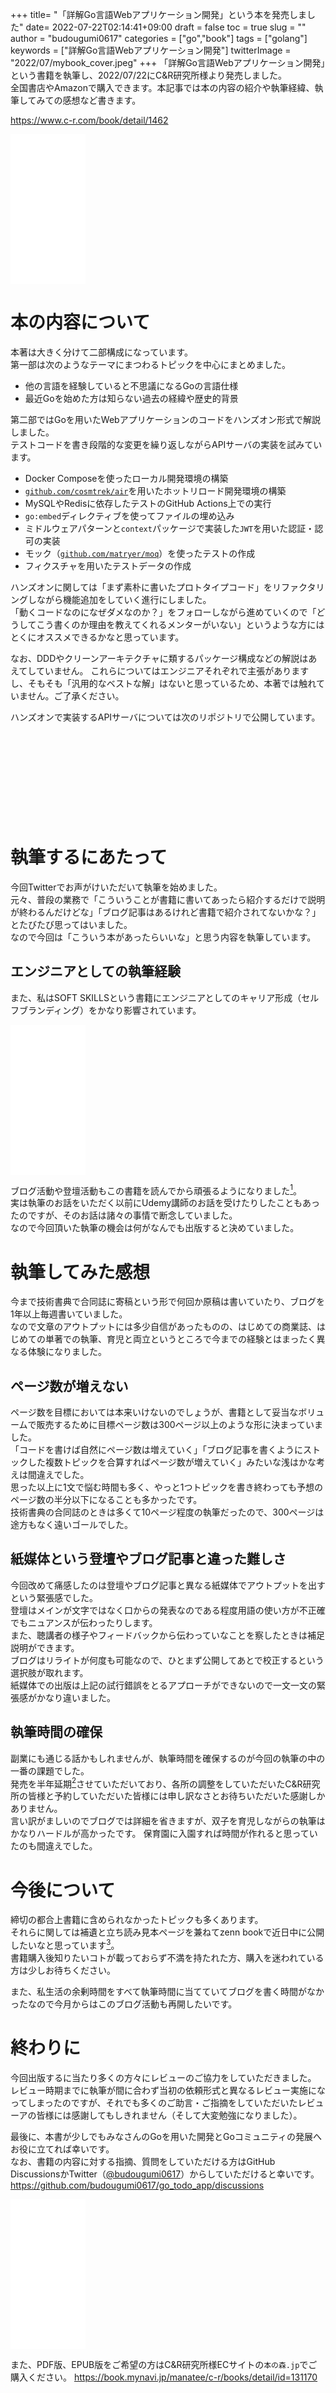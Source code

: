 +++
title= "「詳解Go言語Webアプリケーション開発」という本を発売しました"
date= 2022-07-22T02:14:41+09:00
draft = false
toc = true
slug = ""
author = "budougumi0617"
categories = ["go","book"]
tags = ["golang"]
keywords = ["詳解Go言語Webアプリケーション開発"]
twitterImage = "2022/07/mybook_cover.jpeg"
+++
「詳解Go言語Webアプリケーション開発」という書籍を執筆し、2022/07/22にC&R研究所様より発売しました。  
全国書店やAmazonで購入できます。本記事では本の内容の紹介や執筆経緯、執筆してみての感想など書きます。

https://www.c-r.com/book/detail/1462

<!--more-->


<iframe sandbox="allow-popups allow-scripts allow-modals allow-forms allow-same-origin" style="width:120px;height:240px;" marginwidth="0" marginheight="0" scrolling="no" frameborder="0" src="//rcm-fe.amazon-adsystem.com/e/cm?lt1=_blank&bc1=000000&IS2=1&bg1=FFFFFF&fc1=000000&lc1=0000FF&t=github.io-22&language=ja_JP&o=9&p=8&l=as4&m=amazon&f=ifr&ref=as_ss_li_til&asins=B0B62K55SL&linkId=6232a731c69b5376303b01029e455671"></iframe>

# 本の内容について
本著は大きく分けて二部構成になっています。  
第一部は次のようなテーマにまつわるトピックを中心にまとめました。

- 他の言語を経験していると不思議になるGoの言語仕様
- 最近Goを始めた方は知らない過去の経緯や歴史的背景

第二部ではGoを用いたWebアプリケーションのコードをハンズオン形式で解説しました。  
テストコードを書き段階的な変更を繰り返しながらAPIサーバの実装を試みています。

- Docker Composeを使ったローカル開発環境の構築
- [`github.com/cosmtrek/air`](https://github.com/cosmtrek/air)を用いたホットリロード開発環境の構築
- MySQLやRedisに依存したテストのGitHub Actions上での実行
- `go:embed`ディレクティブを使ってファイルの埋め込み
- ミドルウェアパターンと`context`パッケージで実装した`JWT`を用いた認証・認可の実装
- モック（[`github.com/matryer/moq`](https://github.com/matryer/moq)）を使ったテストの作成
- フィクスチャを用いたテストデータの作成


ハンズオンに関しては「まず素朴に書いたプロトタイプコード」をリファクタリングしながら機能追加をしていく進行にしました。  
「動くコードなのになぜダメなのか？」をフォローしながら進めていくので「どうしてこう書くのか理由を教えてくれるメンターがいない」というような方にはとくにオススメできるかなと思っています。

なお、DDDやクリーンアーキテクチャに類するパッケージ構成などの解説はあえてしていません。
これらについてはエンジニアそれぞれで主張がありますし、そもそも「汎用的なベストな解」はないと思っているため、本著では触れていません。ご了承ください。

ハンズオンで実装するAPIサーバについては次のリポジトリで公開しています。

<div class="iframely-embed"><div class="iframely-responsive" style="height: 140px; padding-bottom: 0;"><a href="https://github.com/budougumi0617/go_todo_app" data-iframely-url="//iframely.net/bYCjhBW?card=small"></a></div></div><script async src="//iframely.net/embed.js" charset="utf-8"></script>

# 執筆するにあたって
今回Twitterでお声がけいただいて執筆を始めました。  
元々、普段の業務で「こういうことが書籍に書いてあったら紹介するだけで説明が終わるんだけどな」「ブログ記事はあるけれど書籍で紹介されてないかな？」とたびたび思ってはいました。  
なので今回は「こういう本があったらいいな」と思う内容を執筆しています。


## エンジニアとしての執筆経験
また、私はSOFT SKILLSという書籍にエンジニアとしてのキャリア形成（セルフブランディング）をかなり影響されています。

<iframe sandbox="allow-popups allow-scripts allow-modals allow-forms allow-same-origin" style="width:120px;height:240px;" marginwidth="0" marginheight="0" scrolling="no" frameborder="0" src="//rcm-fe.amazon-adsystem.com/e/cm?lt1=_blank&bc1=000000&IS2=1&bg1=FFFFFF&fc1=000000&lc1=0000FF&t=github.io-22&language=ja_JP&o=9&p=8&l=as4&m=amazon&f=ifr&ref=as_ss_li_til&asins=B09S3J33NR&linkId=c941ee441a189af4e4047660a4082186"></iframe>

ブログ活動や登壇活動もこの書籍を読んでから頑張るようになりました[^softskill]。  
実は執筆のお話をいただく以前にUdemy講師のお話を受けたりしたこともあったのですが、そのお話は諸々の事情で断念していました。  
なので今回頂いた執筆の機会は何がなんでも出版すると決めていました。

[^softskill]: 技術書の執筆はおカネ目的ではできないこともこの本で知っていました。

# 執筆してみた感想
今まで技術書典で合同誌に寄稿という形で何回か原稿は書いていたり、ブログを1年以上毎週書いていました。  
なので文章のアウトプットには多少自信があったものの、はじめての商業誌、はじめての単著での執筆、育児と両立というところで今までの経験とはまったく異なる体験になりました。

## ページ数が増えない
ページ数を目標においては本来いけないのでしょうが、書籍として妥当なボリュームで販売するために目標ページ数は300ページ以上のような形に決まっていました。  
「コードを書けば自然にページ数は増えていく」「ブログ記事を書くようにストックした複数トピックを合算すればページ数が増えていく」みたいな浅はかな考えは間違えでした。  
思った以上に1文で悩む時間も多く、やっと1つトピックを書き終わっても予想のページ数の半分以下になることも多かったです。  
技術書典の合同誌のときは多くて10ページ程度の執筆だったので、300ページは途方もなく遠いゴールでした。

## 紙媒体という登壇やブログ記事と違った難しさ
今回改めて痛感したのは登壇やブログ記事と異なる紙媒体でアウトプットを出すという緊張感でした。  
登壇はメインが文字ではなく口からの発表なのである程度用語の使い方が不正確でもニュアンスが伝わったりします。  
また、聴講者の様子やフィードバックから伝わっていなことを察したときは補足説明ができます。  
ブログはリライトが何度も可能なので、ひとまず公開してあとで校正するという選択肢が取れます。  
紙媒体での出版は上記の試行錯誤をとるアプローチができないので一文一文の緊張感がかなり違いました。

## 執筆時間の確保
副業にも通じる話かもしれませんが、執筆時間を確保するのが今回の執筆の中の一番の課題でした。  
発売を半年延期[^pub_date]させていただいており、各所の調整をしていただいたC&R研究所の皆様と予約していただいた皆様には申し訳なさとお待ちいただいた感謝しかありません。  
言い訳がましいのでブログでは詳細を省きますが、双子を育児しながらの執筆はかなりハードルが高かったです。
保育園に入園すれば時間が作れると思っていたのも間違えでした。

[^pub_date]: 当初は2022年2月発売予定でした。

# 今後について
締切の都合上書籍に含められなかったトピックも多くあります。  
それらに関しては補遺と立ち読み見本ページを兼ねてzenn bookで近日中に公開したいなと思っています[^2]。  
書籍購入後知りたいコトが載っておらず不満を持たれた方、購入を迷われている方は少しお待ちください。

また、私生活の余剰時間をすべて執筆時間に当てていてブログを書く時間がなかったなので今月からはこのブログ活動も再開したいです。

[^2]: 本当はこの記事と同時公開の予定でしたがいろいろな事情でここ数週間は執筆時間が（本業の勤務時間すら）確保できませんでした。

# 終わりに
今回出版するに当たり多くの方々にレビューのご協力をしていただきました。  
レビュー時期までに執筆が間に合わず当初の依頼形式と異なるレビュー実施になってしまったのですが、それでも多くのご助言・ご指摘をしていただいたレビューアの皆様には感謝してもしきれません（そして大変勉強になりました）。

最後に、本書が少しでもみなさんのGoを用いた開発とGoコミュニティの発展へお役に立てれば幸いです。  
なお、書籍の内容に対する指摘、質問をしていただける方はGitHub DiscussionsかTwitter（[@budougumi0617](https://twitter.com/budougumi0617)）からしていただけると幸いです。
https://github.com/budougumi0617/go_todo_app/discussions



<iframe sandbox="allow-popups allow-scripts allow-modals allow-forms allow-same-origin" style="width:120px;height:240px;" marginwidth="0" marginheight="0" scrolling="no" frameborder="0" src="//rcm-fe.amazon-adsystem.com/e/cm?lt1=_blank&bc1=000000&IS2=1&bg1=FFFFFF&fc1=000000&lc1=0000FF&t=github.io-22&language=ja_JP&o=9&p=8&l=as4&m=amazon&f=ifr&ref=as_ss_li_til&asins=B0B62K55SL&linkId=6232a731c69b5376303b01029e455671"></iframe>

また、PDF版、EPUB版をご希望の方はC&R研究所様ECサイトの`本の森.jp`でご購入ください。
https://book.mynavi.jp/manatee/c-r/books/detail/id=131170
<div class="iframely-embed"><div class="iframely-responsive" style="height: 170px; padding-bottom: 0;"><a href="https://book.mynavi.jp/manatee/" data-iframely-url="//iframely.net/jKDgHkZ"></a></div></div><script async src="//iframely.net/embed.js" charset="utf-8"></script>